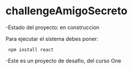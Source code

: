 <h1> challengeAmigoSecreto </h1>

-Estado del proyecto: en construccion


Para ejecutar el sistema debes poner:

``` npm install react```

-Este es un proyecto de desafio, del curso One
